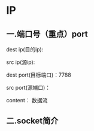 # IP

## 一.端口号（重点）port

dest ip(目的ip):

src ip(源ip):

dest port(目标端口)：7788

src port(源端口)：

content： 数据流





## 二.socket简介







 

